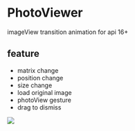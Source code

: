 # PhotoViewer

imageView transition animation for api 16+

## feature
- matrix change
- position change
- size change
- load original image
- photoView gesture
- drag to dismiss


![](https://github.com/hanks-zyh/PhotoViewer/blob/master/demo.gif?raw=true)
